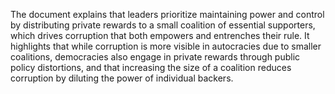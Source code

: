 The document explains that leaders prioritize maintaining power and control by distributing private rewards to a small coalition of essential supporters, which drives corruption that both empowers and entrenches their rule. It highlights that while corruption is more visible in autocracies due to smaller coalitions, democracies also engage in private rewards through public policy distortions, and that increasing the size of a coalition reduces corruption by diluting the power of individual backers.
